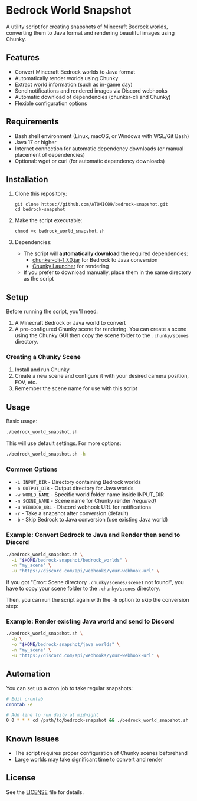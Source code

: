 # Bedrock World Snapshot

A utility script for creating snapshots of Minecraft Bedrock worlds, converting them to Java format and rendering beautiful images using Chunky.

## Features

- Convert Minecraft Bedrock worlds to Java format
- Automatically render worlds using Chunky
- Extract world information (such as in-game day)
- Send notifications and rendered images via Discord webhooks
- Automatic download of dependencies (chunker-cli and Chunky)
- Flexible configuration options

## Requirements

- Bash shell environment (Linux, macOS, or Windows with WSL/Git Bash)
- Java 17 or higher
- Internet connection for automatic dependency downloads (or manual placement of dependencies)
- Optional: wget or curl (for automatic dependency downloads)

## Installation

1. Clone this repository:
   ```
   git clone https://github.com/ATOMIC09/bedrock-snapshot.git
   cd bedrock-snapshot
   ```

2. Make the script executable:
   ```
   chmod +x bedrock_world_snapshot.sh
   ```

3. Dependencies:
   - The script will **automatically download** the required dependencies:
     - [chunker-cli-1.7.0.jar](https://github.com/HiveGamesOSS/Chunker/releases/download/1.7.0/chunker-cli-1.7.0.jar) for Bedrock to Java conversion
     - [Chunky Launcher](https://chunky.llbit.se/) for rendering
   - If you prefer to download manually, place them in the same directory as the script

## Setup

Before running the script, you'll need:

1. A Minecraft Bedrock or Java world to convert
2. A pre-configured Chunky scene for rendering. You can create a scene using the Chunky GUI then copy the scene folder to the `.chunky/scenes` directory.

### Creating a Chunky Scene

1. Install and run Chunky
2. Create a new scene and configure it with your desired camera position, FOV, etc.
3. Remember the scene name for use with this script

## Usage

Basic usage:

```bash
./bedrock_world_snapshot.sh
```

This will use default settings. For more options:

```bash
./bedrock_world_snapshot.sh -h
```

### Common Options

- `-i INPUT_DIR` - Directory containing Bedrock worlds
- `-o OUTPUT_DIR` - Output directory for Java worlds
- `-w WORLD_NAME` - Specific world folder name inside INPUT_DIR
- `-n SCENE_NAME` - Scene name for Chunky render *(required)*
- `-u WEBHOOK_URL` - Discord webhook URL for notifications
- `-r` - Take a snapshot after conversion (default)
- `-b` - Skip Bedrock to Java conversion (use existing Java world)

### Example: Convert Bedrock to Java and Render then send to Discord

```bash
./bedrock_world_snapshot.sh \
  -i "$HOME/bedrock-snapshot/bedrock_worlds" \
  -n "my_scene" \
  -u "https://discord.com/api/webhooks/your-webhook-url" \

```

If you got "Error: Scene directory `.chunky/scenes/scene1` not found!", you have to copy your scene folder to the `.chunky/scenes` directory. 

Then, you can run the script again with the `-b` option to skip the conversion step:


### Example: Render existing Java world and send to Discord

```bash
./bedrock_world_snapshot.sh \
  -b \
  -o "$HOME/bedrock-snapshot/java_worlds" \
  -n "my_scene" \
  -u "https://discord.com/api/webhooks/your-webhook-url" \
```

## Automation

You can set up a cron job to take regular snapshots:

```bash
# Edit crontab
crontab -e

# Add line to run daily at midnight
0 0 * * * cd /path/to/bedrock-snapshot && ./bedrock_world_snapshot.sh
```

## Known Issues

- The script requires proper configuration of Chunky scenes beforehand
- Large worlds may take significant time to convert and render

## License

See the [LICENSE](LICENSE) file for details.
